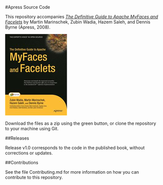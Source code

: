 #Apress Source Code

This repository accompanies [*The Definitive Guide to Apache MyFaces and Facelets*](http://www.apress.com/9781590597378) by Martin Marinschek, Zubin Wadia, Hazem Saleh, and Dennis Byrne (Apress, 2008).

![Cover image](9781590597378.jpg)

Download the files as a zip using the green button, or clone the repository to your machine using Git.

##Releases

Release v1.0 corresponds to the code in the published book, without corrections or updates.

##Contributions

See the file Contributing.md for more information on how you can contribute to this repository.
